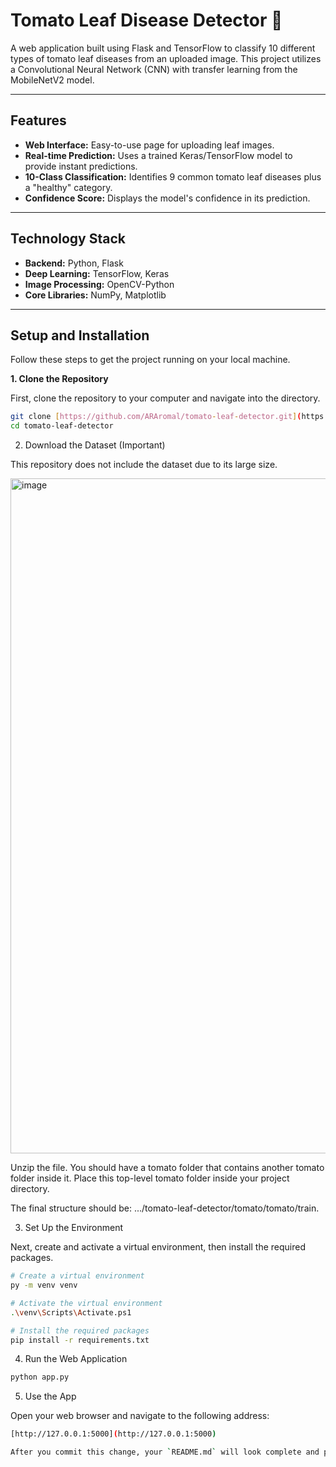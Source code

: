 # Tomato Leaf Disease Detector 🍅

A web application built using Flask and TensorFlow to classify 10 different types of tomato leaf diseases from an uploaded image. This project utilizes a Convolutional Neural Network (CNN) with transfer learning from the MobileNetV2 model.

---

## Features

-   **Web Interface:** Easy-to-use page for uploading leaf images.
-   **Real-time Prediction:** Uses a trained Keras/TensorFlow model to provide instant predictions.
-   **10-Class Classification:** Identifies 9 common tomato leaf diseases plus a "healthy" category.
-   **Confidence Score:** Displays the model's confidence in its prediction.

---

## Technology Stack

-   **Backend:** Python, Flask
-   **Deep Learning:** TensorFlow, Keras
-   **Image Processing:** OpenCV-Python
-   **Core Libraries:** NumPy, Matplotlib

---
## Setup and Installation

Follow these steps to get the project running on your local machine.

**1. Clone the Repository**

First, clone the repository to your computer and navigate into the directory.
```bash
git clone [https://github.com/ARAromal/tomato-leaf-detector.git](https://github.com/ARAromal/tomato-leaf-detector.git)
cd tomato-leaf-detector
```

2. Download the Dataset (Important)

This repository does not include the dataset due to its large size.

<img width="1920" height="1080" alt="image" src="https://github.com/user-attachments/assets/13bec429-4e0d-4cad-afb6-618b8fa1a82c" />


Unzip the file. You should have a tomato folder that contains another tomato folder inside it. Place this top-level tomato folder inside your project directory.

The final structure should be: .../tomato-leaf-detector/tomato/tomato/train.

3. Set Up the Environment

Next, create and activate a virtual environment, then install the required packages.

```bash
# Create a virtual environment
py -m venv venv

# Activate the virtual environment
.\venv\Scripts\Activate.ps1

# Install the required packages
pip install -r requirements.txt
```

4. Run the Web Application

```bash
python app.py
```

5. Use the App

Open your web browser and navigate to the following address:
```bash
[http://127.0.0.1:5000](http://127.0.0.1:5000)
```
```bash
After you commit this change, your `README.md` will look complete and professional. ✅
```
